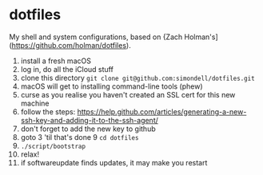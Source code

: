 # dotfiles

My shell and system configurations, based on {Zach Holman's](https://github.com/holman/dotfiles).

1. install a fresh macOS
2. log in, do all the iCloud stuff
3. clone this directory `git clone git@github.com:simondell/dotfiles.git`
4. macOS will get to installing command-line tools (phew)
5. curse as you realise you haven't created an SSL cert for this new machine
6. follow the steps: https://help.github.com/articles/generating-a-new-ssh-key-and-adding-it-to-the-ssh-agent/
7. don't forget to add the new key to github
8. goto 3 'til that's done
9 `cd dotfiles`
10. `./script/bootstrap`
11. relax!
12. if softwareupdate finds updates, it may make you restart



